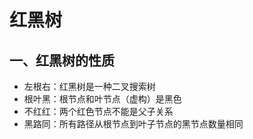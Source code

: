 # 红黑树

## 一、红黑树的性质

* 左根右：红黑树是一种二叉搜索树
* 根叶黑：根节点和叶节点（虚构）是黑色
* 不红红：两个红色节点不能是父子关系
* 黑路同：所有路径从根节点到叶子节点的黑节点数量相同
